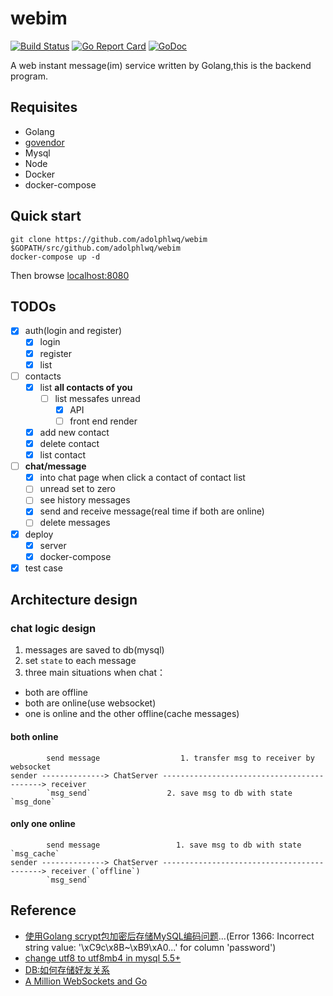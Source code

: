 # webim

[![Build Status](https://travis-ci.org/adolphlwq/webim.svg?branch=dev)](https://travis-ci.org/adolphlwq/webim)  [![Go Report Card](https://goreportcard.com/badge/github.com/adolphlwq/webim)](https://goreportcard.com/report/github.com/adolphlwq/webim)  [![GoDoc](https://godoc.org/github.com/adolphlwq/webim?status.svg)](https://godoc.org/github.com/adolphlwq/webim)

A web instant message(im) service written by Golang,this is the backend program.

## Requisites
- Golang
- [govendor](https://github.com/kardianos/govendor)
- Mysql
- Node
- Docker
- docker-compose

## Quick start
```
git clone https://github.com/adolphlwq/webim $GOPATH/src/github.com/adolphlwq/webim
docker-compose up -d
```

Then browse [localhost:8080](localhost:8080)

## TODOs
- [X] auth(login and register)
    - [X] login
    - [X] register
    - [X] list
- [ ] contacts 
    - [X] list **all contacts of you**
        - [ ] list messafes unread
            - [X] API
            - [ ] front end render
    - [X] add new contact
    - [X] delete contact
    - [X] list contact
- [ ] **chat/message**
    - [X] into chat page when click a contact of contact list
    - [ ] unread set to zero
    - [ ] see history messages
    - [X] send and receive message(real time if both are online)
    - [ ] delete messages
- [X] deploy
    - [X] server
    - [X] docker-compose
- [X] test case
    
## Architecture design
### chat logic design
1. messages are saved to db(mysql)
2. set `state` to each message
3. three main situations when chat：
  - both are offline
  - both are online(use websocket)
  - one is online and the other offline(cache messages)

#### both online
```
        send message                  1. transfer msg to receiver by websocket
sender --------------> ChatServer -------------------------------------------> receiver 
        `msg_send`                 2. save msg to db with state `msg_done`
```

#### only one online
```
        send message                 1. save msg to db with state `msg_cache`
sender --------------> ChatServer -------------------------------------------> receiver (`offline`)
        `msg_send`                 
```

## Reference
- [使用Golang scrypt包加密后存储MySQL编码问题](http://stackoverflow.com/questions/8291184/mysql-general-error-1366-incorrect-string-value?rq=1)...(Error 1366: Incorrect string value: '\xC9c\x8B~\xB9\xA0...' for column 'password')
- [change utf8 to utf8mb4 in mysql 5.5+](https://mathiasbynens.be/notes/mysql-utf8mb4)
- [DB:如何存储好友关系](https://www.zhihu.com/question/20216864)
- [A Million WebSockets and Go](https://medium.freecodecamp.org/million-websockets-and-go-cc58418460bb)